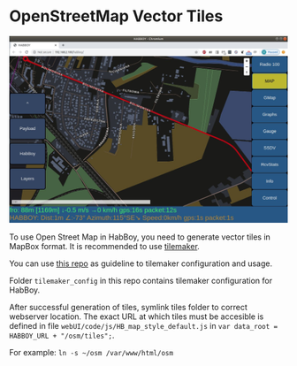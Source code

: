 # OpenStreetMap Vector Tiles

![](./HabBoy_Osm.jpg)

To use Open Street Map in HabBoy, you need to generate vector tiles in MapBox format. It is recommended to use [tilemaker](https://github.com/systemed/tilemaker).

You can use [this repo](https://github.com/ogre/tilemaker_config) as guideline to tilemaker configuration and usage.

Folder ```tilemaker_config``` in this repo contains tilemaker configuration for HabBoy.

After successful generation of tiles, symlink tiles folder to correct webserver location. The exact URL at which tiles must be accesible is defined in file ```webUI/code/js/HB_map_style_default.js``` in ```var data_root = HABBOY_URL + "/osm/tiles";```.

For example:
```ln -s ~/osm /var/www/html/osm```

